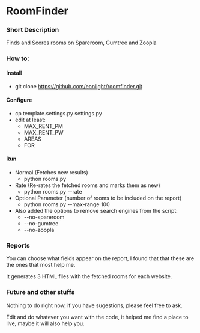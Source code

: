 # RoomFinder

### Short Description
Finds and Scores rooms on Spareroom, Gumtree and Zoopla

### How to:

#### Install
* git clone https://github.com/eonlight/roomfinder.git

#### Configure
* cp template.settings.py settings.py
* edit at least:
    * MAX\_RENT\_PM
    * MAX\_RENT\_PW
    * AREAS
    * FOR

#### Run
* Normal (Fetches new results)
    * python rooms.py
* Rate (Re-rates the fetched rooms and marks them as new)
    * python rooms.py --rate
* Optional Parameter (number of rooms to be included on the report)
    * python rooms.py --max-range 100
* Also added the options to remove search engines from the script:
    * --no-spareroom
    * --no-gumtree
    * --no-zoopla

### Reports

You can choose what fields appear on the report, I found that that these are the ones that most help me.

It generates 3 HTML files with the fetched rooms for each website.

### Future and other stuffs

Nothing to do right now, if you have sugestions, please feel free to ask.

Edit and do whatever you want with the code, it helped me find a place to live, maybe it will also help you.